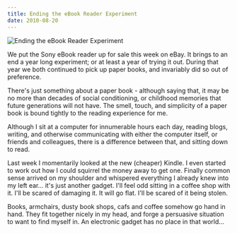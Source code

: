 ```yaml
---
title: Ending the eBook Reader Experiment
date: 2010-08-20
---
```


![Ending the eBook Reader Experiment](https://source.unsplash.com/cckf4TsHAuw/1600x900)

We put the Sony eBook reader up for sale this week on eBay. It brings to an end a year long experiment; or at least a year of trying it out. During that year we both continued to pick up paper books, and invariably did so out of preference.

There's just something about a paper book - although saying that, it may be no more than decades of social conditioning, or childhood memories that future generations will not have. The smell, touch, and simplicity of a paper book is bound tightly to the reading experience for me.

Although I sit at a computer for innumerable hours each day, reading blogs, writing, and otherwise communicating with either the computer itself, or friends and colleagues, there is a difference between that, and sitting down to read.

Last week I momentarily looked at the new (cheaper) Kindle. I even started to work out how I could squirrel the money away to get one. Finally common sense arrived on my shoulder and whispered everything I already knew into my left ear... it's just another gadget. I'll feel odd sitting in a coffee shop with it. I'll be scared of damaging it. It will go flat. I'll be scared of it being stolen.

Books, armchairs, dusty book shops, cafs and coffee somehow go hand in hand. They fit together nicely in my head, and forge a persuasive situation to want to find myself in. An electronic gadget has no place in that world...
